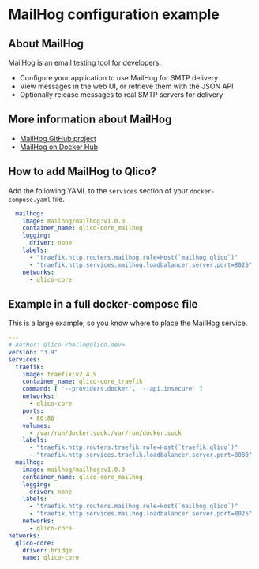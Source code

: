 # MailHog configuration example

## About MailHog

MailHog is an email testing tool for developers:

* Configure your application to use MailHog for SMTP delivery
* View messages in the web UI, or retrieve them with the JSON API
* Optionally release messages to real SMTP servers for delivery

## More information about MailHog

* [MailHog GitHub project](https://github.com/mailhog/MailHog)
* [MailHog on Docker Hub](https://hub.docker.com/r/mailhog/mailhog)

## How to add MailHog to Qlico?

Add the following YAML to the `services` section of your `docker-compose.yaml`
file.

```yaml
  mailhog:
    image: mailhog/mailhog:v1.0.0
    container_name: qlico-core_mailhog
    logging:
      driver: none
    labels:
      - "traefik.http.routers.mailhog.rule=Host(`mailhog.qlico`)"
      - "traefik.http.services.mailhog.loadbalancer.server.port=8025"
    networks:
      - qlico-core
```

## Example in a full docker-compose file

This is a large example, so you know where to place the MailHog service.

```yaml
---
# Author: Qlico <hello@qlico.dev>
version: "3.9"
services:
  traefik:
    image: traefik:v2.4.9
    container_name: qlico-core_traefik
    command: [ '--providers.docker', '--api.insecure' ]
    networks:
      - qlico-core
    ports:
      - 80:80
    volumes:
      - /var/run/docker.sock:/var/run/docker.sock
    labels:
      - "traefik.http.routers.traefik.rule=Host(`traefik.qlico`)"
      - "traefik.http.services.traefik.loadbalancer.server.port=8080"
  mailhog:
    image: mailhog/mailhog:v1.0.0
    container_name: qlico-core_mailhog
    logging:
      driver: none
    labels:
      - "traefik.http.routers.mailhog.rule=Host(`mailhog.qlico`)"
      - "traefik.http.services.mailhog.loadbalancer.server.port=8025"
    networks:
      - qlico-core
networks:
  qlico-core:
    driver: bridge
    name: qlico-core
```

